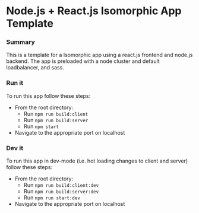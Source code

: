# Node.js + React.js Isomorphic App Template

### Summary
This is a template for a Isomorphic app using a react.js frontend and node.js backend. The app is preloaded with a node cluster and default loadbalancer, and sass.

### Run it
To run this app follow these steps:
* From the root directory:
	* Run ```npm run build:client```
	* Run ```npm run build:server```
	* Run ```npm start```
* Navigate to the appropriate port on localhost

### Dev it
To run this app in dev-mode (i.e. hot loading changes to client and server) follow these steps:
* From the root directory:
	* Run ```npm run build:client:dev```
	* Run ```npm run build:server:dev```
	* Run ```npm run start:dev```
* Navigate to the appropriate port on localhost
